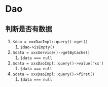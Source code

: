 # Dao

## 判断是否有数据
1. `$dao = xxxDaoImpl::query()->get()`
   1. `$dao->isEmpty()`
2. `$data = xxxService()->getByCache()`
   1. `$data === null`
3. `$data = xxxDaoImpl::query()->value('xx')`
   1. `$data === null`
4. `$data = xxxDaoImpl::query()->first()`
   1. `$data === null`
